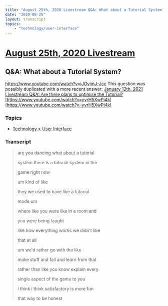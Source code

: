 ```yaml
---
title: "August 25th, 2020 Livestream Q&A: What about a Tutorial System?"
date: "2020-08-25"
layout: transcript
topics:
    - "technology/user-interface"
---
```

# [August 25th, 2020 Livestream](../2020-08-25.md)
## Q&A: What about a Tutorial System?
https://www.youtube.com/watch?v=jJOvimJ-Jcc
This question was possibly duplicated with a more recent answer: [January 12th, 2021 Livestream Q&A: Are there plans to optimise the Tutorial?](./yt-yvrH5XwPi4k.md) [https://www.youtube.com/watch?v=yvrH5XwPi4k](https://www.youtube.com/watch?v=yvrH5XwPi4k)


### Topics
* [Technology > User Interface](../topics/technology/user-interface.md)

### Transcript

> are you dancing what about a tutorial
>
> system there is a tutorial system in the
>
> game right now
>
> um kind of like
>
> they we used to have like a tutorial
>
> mode um
>
> where like you were like in a room and
>
> you were being taught
>
> like how everything works we didn't like
>
> that at all
>
> um we'd rather go with the like
>
> make stuff and fail and learn from that
>
> rather than like you know explain every
>
> single aspect of the game to you
>
> i think i think satisfactory is more fun
>
> that way to be honest
